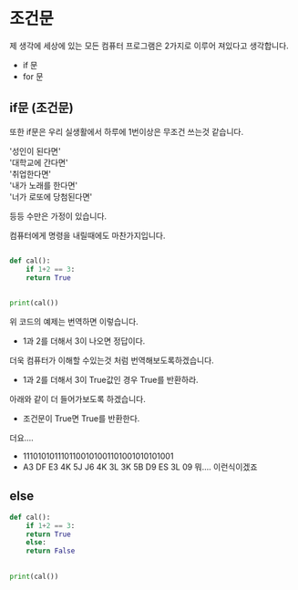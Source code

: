 # 조건문
제 생각에 세상에 있는 모든 컴퓨터 프로그램은 2가지로 이루어 져있다고 생각합니다.
- if 문
- for 문

## if문 (조건문)
또한 if문은 우리 실생활에서 하루에 1번이상은 무조건 쓰는것 같습니다.

'성인이 된다면'  
'대학교에 간다면'  
'취업한다면'  
'내가 노래를 한다면'  
'너가 로또에 당첨된다면'  

등등 수만은 가정이 있습니다.

컴퓨터에게 명령을 내릴때에도 마찬가지입니다.

```python

def cal():    
    if 1+2 == 3:
    return True
    
    
print(cal()) 
```
위 코드의 예제는 번역하면 이렇습니다.
- 1과 2를 더해서 3이 나오면 정답이다.

더욱 컴퓨터가 이해할 수있는것 처럼 번역해보도록하겠습니다.
- 1과 2를 더해서 3이 True값인 경우 True를 반환하라.

아래와 같이 더 들어가보도록 하겠습니다.
- 조건문이 True면 True를 반환한다.

더요....
- 1110101011101100101001101001010101001
- A3 DF E3 4K 5J J6 4K 3L 3K 5B D9 ES 3L 09 뭐.... 이런식이겠죠

## else

```python
def cal():    
    if 1+2 == 3:
    return True
    else:
    return False
    
    
print(cal()) 
```




